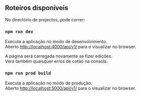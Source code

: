 ## Roteiros disponíveis

No directório de projectos, pode correr:

### `npm run dev`

Executa a aplicação no modo de desenvolvimento.<br />
Aberto [http://localhost:4000/api/v1/](http://localhost:4000/api/v1/) para o visualizar no browser.

A página será carregada novamente se fizer edições.<br />
Verá também quaisquer erros de cotão na consola.

### `npm run prod build`

Executa a aplicação no modo de produção.<br />
Aberto [http://localhost:5000/api/v1/](http://localhost:5000/api/v1/) para o visualizar no browser.